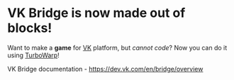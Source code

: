 # VK Bridge is now made out of blocks!

Want to make a **game** for [VK](https://vk.com/games) platform, but *cannot code*? Now you can do it using [TurboWarp](https://turbowarp.org/editor)!


VK Bridge documentation - https://dev.vk.com/en/bridge/overview